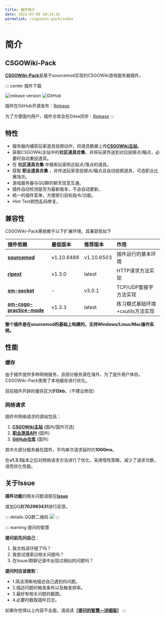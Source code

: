 ```yaml
---
title: 插件简介
date: 2021-07-09 10:14:51
permalink: /csgowiki-pack/index
---
```

# 简介
## CSGOWiki-Pack

[**CSGOWiki-Pack**](https://github.com/hx-w/CSGOWiki-Plugins)是基于sourcemod实现的CSGOWiki游戏服务器插件。

::: center 插件下载

![release version](https://img.shields.io/github/v/release/hx-w/CSGOWiki-Plugins?include_prereleases)
![GitHub](https://img.shields.io/github/downloads/hx-w/CSGOWiki-Plugins/total)

插件在GitHub开源发布：[Release](https://github.com/hx-w/CSGOWiki-Plugins/releases/latest)

为了方便国内用户，插件仓库会在Gitee同步：[Release](https://gitee.com/hx-w/CSGOWiki-Plugins)
:::

## 特性

- 服务器内捕获玩家道具投掷动作，将道具数据上传[**CSGOWiki主站**](https://www.mycsgolab.com/)。
- 获取CSGOWiki主站中的**社区道具合集**，并将玩家传送到对应投掷点/瞄点，必要时自动重投道具。
- 在 **社区道具合集** 中搜索玩家附近起点/落点的道具。
- 获取 **职业道具合集** ，并传送玩家至投掷点/瞄点且自动投掷道具，可选职业比赛场次。
- 游戏服务器与QQ群的聊天信息互通。
- 插件自动检测是否为最新版本，不会自动更新。
- 统一的插件菜单，方便索引目标指令/功能。
- Hint Text颜色乱码修复。

## 兼容性

CSGOWiki-Pack需依赖于以下扩展环境，其兼容性如下

| 插件依赖 | 最低版本 | 推荐版本 | 作用 |
|:-----|:------|:-----|:-----|
|[**sourcemod**](https://sourcemod.net)| v1.10.6488 | v1.10.6503 | 插件运行的基本环境 |
|[**ripext**](https://github.com/ErikMinekus/sm-ripext/releases/latest) | v1.3.0 | latest | HTTP请求方法实现 |
|[**sm-socket**](http://forums.alliedmods.net/attachment.php?attachmentid=83286) | - | v3.0.1 | TCP/UDP套接字方法实现 |
|[**sm-csgo-practice-mode**](https://github.com/splewis/csgo-practice-mode) | v1.3.3 | latest | 练习模式基础环境+csutils方法实现 |

**整个插件是在sourcemod的基础上构建的，支持Windows/Linux/Mac操作系统。**

## 性能

### 缓存

由于插件提供多种网络服务，且部分服务源在海外，为了提升用户体验，CSGOWiki-Pack使用了本地缓存进行优化。

目前插件开辟的缓存区为**512kb**。（不建议修改）

### 网络请求

插件中网络请求的源站包括：

1. [**CSGOWiki主站**](https://apiproxy.mycsgolab.com/api)  (国内/国外可选)
2. [**职业道具API**](https://api.hx-w.top) (国外)
4. [**GitHub仓库**](https://github.com/hx-w/CSGOWiki-Plugins) (国外)

其中大部分服务器在国外，平均单次请求延时约**1000ms**。

在**v1.3.1**版本之后对网络请求方法进行了优化，采用惰性策略，减少了请求次数，进而优化性能。


## 关于Issue

**插件功能**的相关问题请提在[**Issue**](https://github.com/hx-w/CSGOWiki-Plugins/issues)

或加QQ群**762993431**进行反馈。

::: details QQ群二维码
![](https://ibed.csgowiki.top/image/csgowiki.png)
:::

::: warning 提问的智慧

**提问前先问自己**：
1. 我文档读仔细了吗？
2. 我尝试搜索过相关问题吗？
3. 在Issue/群聊记录中出现过相似的问题吗？

**提问时应该做到**：

- 1.简洁清晰地描述自己遇到的问题。
- 2.描述问题的触发条件以及触发频率。
- 3.最好有相关问题的截图。
- 4.必要时截取插件日志。

如果你觉得以上内容不全面，请阅读【[**提问的智慧—详细版**](https://github.com/ryanhanwu/How-To-Ask-Questions-The-Smart-Way/blob/main/README-zh_CN.md)】
:::

<!-- <Vssue/> -->